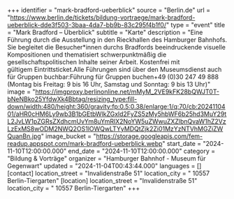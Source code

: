 +++
identifier = "mark-bradford-ueberblick"
source = "Berlin.de"
url = "https://www.berlin.de/tickets/bildung-vortraege/mark-bradford-ueberblick-dde3f503-3baa-4da7-bb9b-83c295f4b1f0/"
type = "event"
title = "Mark Bradford – Überblick"
subtitle = "Karte"
description = "Eine Führung durch die Ausstellung in den Rieckhallen des Hamburger Bahnhofs. Sie begleitet die Besucher*innen durchs Bradfords beeindruckende visuelle Kompositionen und thematisiert schwerpunktmäßig die gesellschaftspolitischen Inhalte seiner Arbeit. Kostenfrei mit gültigem Eintrittsticket.Alle Führungen sind über den Museumsdienst auch für Gruppen buchbar:Führung für Gruppen buchen+49 (0)30 247 49 888 (Montag bis Freitag: 9 bis 16 Uhr, Samstag und Sonntag: 9 bis 13 Uhr)"
image = "https://imgproxy.berlinonline.net/mMyM_2VE9kFK28bQWJT0T-bNeNBko25YfdwXk4Bbtag/resizing_type:fill-down/width:480/height:360/gravity:fp:0.5:0.38/enlarge:1/q:70/cb:2024110401/aHR0cHM6Ly9wb3B1bGEtbWlkZGxld2FyZS5zMy5hbWF6b25hd3MuY29tL2JvLW1pZGRsZXdhcmUvYm8uYmRlX2NoYW5uZWwuZXZlbnQvaW1hZ2VzLzExMS8wODM2NWQ2OS1lOWQwLTYyMDQtZjk2Zi01MzYzNTVhMGZiZWQuanBn.jpg"
image_bucket = "https://storage.googleapis.com/fem-readup.appspot.com/mark-bradford-ueberblick.webp"
start_date = "2024-11-10T12:00:00.000"
end_date = "2024-11-10T12:00:00.000"
category = "Bildung & Vorträge"
organizer = "Hamburger Bahnhof - Museum für Gegenwart"
updated = "2024-11-04T00:43:44.000"
languages = []
[contact]
location_street = "Invalidenstraße 51"
location_city = " 10557 Berlin-Tiergarten"
[location]
location_street = "Invalidenstraße 51"
location_city = " 10557 Berlin-Tiergarten"
+++